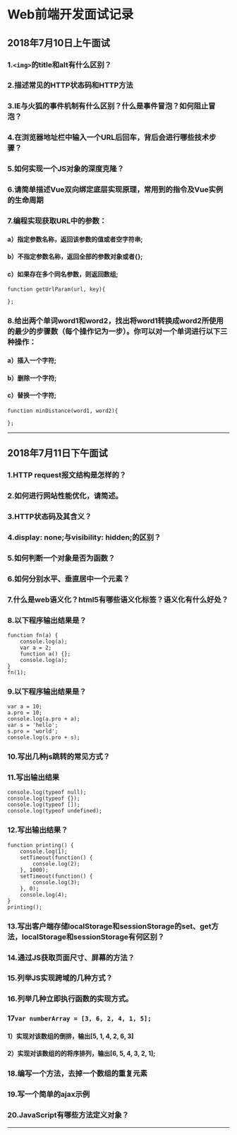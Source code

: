 # Web前端开发面试记录

## 2018年7月10日上午面试
### 1.```<img>```的title和alt有什么区别？
### 2.描述常见的HTTP状态码和HTTP方法
### 3.IE与火狐的事件机制有什么区别？什么是事件冒泡？如何阻止冒泡？
### 4.在浏览器地址栏中输入一个URL后回车，背后会进行哪些技术步骤？
### 5.如何实现一个JS对象的深度克隆？
### 6.请简单描述Vue双向绑定底层实现原理，常用到的指令及Vue实例的生命周期
### 7.编程实现获取URL中的参数：
#### a）指定参数名称，返回该参数的值或者空字符串;
#### b）不指定参数名称，返回全部的参数对象或者{};
#### c）如果存在多个同名参数，则返回数组;
``` js{0}
function getUrlParam(url, key){

};
```
### 8.给出两个单词word1和word2，找出将word1转换成word2所使用的最少的步骤数（每个操作记为一步）。你可以对一个单词进行以下三种操作：
#### a）插入一个字符;
#### b）删除一个字符;
#### c）替换一个字符;
``` js{0}
function minDistance(word1, word2){
    
};
```
***
## 2018年7月11日下午面试
### 1.HTTP request报文结构是怎样的？
### 2.如何进行网站性能优化，请简述。
### 3.HTTP状态码及其含义？
### 4.display: none;与visibility: hidden;的区别？
### 5.如何判断一个对象是否为函数？
### 6.如何分别水平、垂直居中一个元素？
### 7.什么是web语义化？html5有哪些语义化标签？语义化有什么好处？
### 8.以下程序输出结果是？
``` js{0}
function fn(a) {
	console.log(a);
	var a = 2;
	function a() {};
	console.log(a);
}
fn(1);
```
### 9.以下程序输出结果是？
``` js{0}
var a = 10;
a.pro = 10;
console.log(a.pro + a);
var s = 'hello';
s.pro = 'world';
console.log(s.pro + s);
```
### 10.写出几种js跳转的常见方式？
### 11.写出输出结果
``` js{0}
console.log(typeof null);
console.log(typeof {});
console.log(typeof []);
console.log(typeof undefined);
```
### 12.写出输出结果？
``` js{0}
function printing() {
	console.log(1);
	setTimeout(function() {
		console.log(2);
	}, 1000);
	setTimeout(function() {
		console.log(3);
	}, 0);
	console.log(4);
}
printing();
```
### 13.写出客户端存储localStorage和sessionStorage的set、get方法，localStorage和sessionStorage有何区别？
### 14.通过JS获取页面尺寸、屏幕的方法？
### 15.列举JS实现跨域的几种方式？
### 16.列举几种立即执行函数的实现方式。
### 17```var numberArray = [3, 6, 2, 4, 1, 5];```
#### 1）实现对该数组的倒排，输出[5, 1, 4, 2, 6, 3]
#### 2）实现对该数组的的将序排列，输出[6, 5, 4, 3, 2, 1];
### 18.编写一个方法，去掉一个数组的重复元素
### 19.写一个简单的ajax示例
### 20.JavaScript有哪些方法定义对象？
---